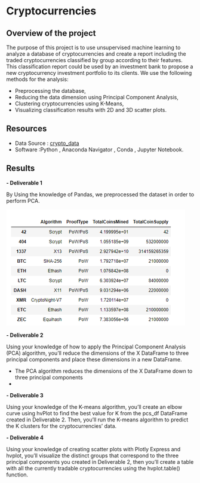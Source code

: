 # Cryptocurrencies

## Overview of the project 

The purpose of this project is to use unsupervised machine learning to analyze a database of cryptocurrencies and create a report including the traded cryptocurrencies classified by group according to their features.
This classification report could be used by an investment bank to propose a new cryptocurrency investment portfolio to its clients.
We use the following methods for the analysis:

- Preprocessing the database,
- Reducing the data dimension using Principal Component Analysis,
- Clustering cryptocurrencies using K-Means,
- Visualizing classification results with 2D and 3D scatter plots.


## Resources

- Data Source : [crypto_data](/crypto_data.csv)
- Software :Python , Anaconda Navigator , Conda , Jupyter Notebook.


## Results 

**- Deliverable 1**

By Using the knowledge of Pandas, we preprocessed the dataset in order to perform PCA.

![crypto](/Resources/crypto_df1.PNG)

**- Deliverable 2**

Using your knowledge of how to apply the Principal Component Analysis (PCA) algorithm, you’ll reduce the dimensions of the X DataFrame to three principal components and place these dimensions in a new DataFrame.

- The PCA algorithm reduces the dimensions of the X DataFrame down to three principal components 
- 

**- Deliverable 3**

Using your knowledge of the K-means algorithm, you’ll create an elbow curve using hvPlot to find the best value for K from the pcs_df DataFrame created in Deliverable 2. Then, you’ll run the K-means algorithm to predict the K clusters for the cryptocurrencies’ data.

**- Deliverable 4**


Using your knowledge of creating scatter plots with Plotly Express and hvplot, you’ll visualize the distinct groups that correspond to the three principal components you created in Deliverable 2, then you’ll create a table with all the currently tradable cryptocurrencies using the hvplot.table() function.



